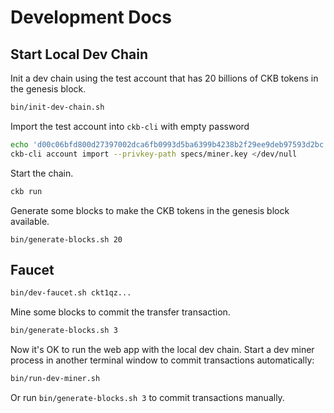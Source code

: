 # Development Docs

## Start Local Dev Chain

Init a dev chain using the test account that has 20 billions of CKB tokens in the genesis block.

```bash
bin/init-dev-chain.sh
```

Import the test account into `ckb-cli` with empty password

```bash
echo 'd00c06bfd800d27397002dca6fb0993d5ba6399b4238b2f29ee9deb97593d2bc' > specs/miner.key
ckb-cli account import --privkey-path specs/miner.key </dev/null
```

Start the chain.

```bash
ckb run
```

Generate some blocks to make the CKB tokens in the genesis block available.

```
bin/generate-blocks.sh 20
```

## Faucet

```bash
bin/dev-faucet.sh ckt1qz...
```

Mine some blocks to commit the transfer transaction.

```bash
bin/generate-blocks.sh 3
```

Now it's OK to run the web app with the local dev chain. Start a dev miner process in another terminal window to commit transactions automatically:

```bash
bin/run-dev-miner.sh
```

Or run `bin/generate-blocks.sh 3` to commit transactions manually.
